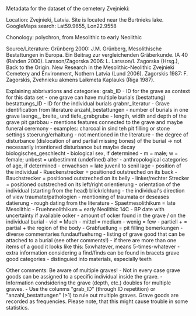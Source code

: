 <p>Metadata for the dataset of the cemetery Zvejnieki:</p>


Location:
  Zvejnieki, Latvia. Site is located near the Burtnieks lake. 
  GoogleMaps search: Lat59.9655, Lon22.9558
  
Chonology:
  polychron, from Mesolithic to early Neolithic

Source/Literature:
  Grünberg 2000: J.M. Grünberg, Mesolithische Bestattungen in Europa. Ein Beitrag zur vergleichenden Gräberkunde. IA 40 (Rahden 2000).
  Larsson/Zagorska 2006: L. Larsson/I. Zagorska (Hrsg.), Back to the Origin. New Research in the Mesolithic-Neolithic Zvejnieki Cemetery and Environment, Nothern Latvia (Lund 2006).
  Zagorskis 1987: F. Zagorskis, Zvehnieku akmens Laikmeta Kaplauks (Riga 1987).

Explaining abbrivations and categories:
  grab_ID
    - ID for the grave as context for this data set
    - one grave can have multiple burials (bestattung)
  bestattungs_ID
    - ID for the individual burials
  grabnr_literatur
    - Grave identification from literature
  anzahl_bestattungen
    - number of burials in one grave
  laenge_, breite_ und tiefe_grabgrube
    - length, width and depth of the grave pit
  garbbau
    - mentions features connected to the grave and maybe funeral ceremony
    - examples: charcoal in sind teh pit filling or stone settings
  stoerung/erhaltung
    - not mentioned in the literature 
    - the degree of disturbance (dislocation of and partial missing  bones) of the burial -> not necessarily intentioned disturbance but maybe decay
  biologisches_geschlecht
    - biological sex, if determined
    - m = male; w = female; unbest = unbestimmt (undefined)
  alter
    - anthropological categories of age, if determined
    - erwachsen = late juvenil to senil
  lage
    - position of the individual
    - Rueckenstrecker = positioned outstreched on its back 
    - Bauchstrecker = positioned outstreched on its belly
    - linker/rechter Strecker = positioned outstreched on its left/right
  orientierung
    - orientation of the individual (starting from the head)
  blickrichtung
    - the individual's direction of view
  traumate/pathologien
    - mentioning of traumata or deseases
  datierung
    - rough dating from the literature
    - Spaetmesolithikum = late Mesolithic
    - Fruehneolithikum = early Neolithic
  14C
    - BP date with uncertainty if available
  ocker
    - amount of ocker found in the grave / on the individual burial
    - viel = Much
    - mittel = medium
    - wenig = few
    - partiell + = partial + the region of the body 
    - Grabfuellung = pit filling
  bemerkungen
    - diverse commentaries
  fundauffuehurng
    - listing of grave good that can be attached to a burial (see other comments!)
    - if there are more than one items of a good it looks like this: 5xwhatever, means 5-times-whatever
    - extra information considering a find/finds can be found in bracets
  grave good categories
    - distinguied into materials, especially teeth
  
Other comments:
  Be aware of multiple graves! 
    - Not in every case grave goods can be assigned to a specific individual inside the grave.
    - Information condsidering the grave (depth, etc.) doubles for multiple graves.
    - Use the colunms "grab_ID" (through ID repetition) or "anzahl_bestattungen" (>1) to rule out multiple graves.
  Grave goods are recorded as frequencies. Please note, that this might cause trouble in some statistics.
